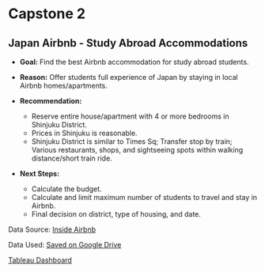 # Capstone 2
## Japan Airbnb - Study Abroad Accommodations

* **Goal:** Find the best Airbnb accommodation for study abroad students. 

* **Reason:** Offer students full experience of Japan by staying in local Airbnb homes/apartments.

* **Recommendation:**
    * Reserve entire house/apartment with 4 or more bedrooms in Shinjuku District.
    * Prices in Shinjuku is reasonable.
    * Shinjuku District is similar to Times Sq; Transfer stop by train; Various restaurants, shops, and sightseeing spots within walking distance/short train ride.

* **Next Steps:**
    * Calculate the budget.
    * Calculate and limit maximum number of students to travel and stay in Airbnb.
    * Final decision on district, type of housing, and date.

Data Source: [Inside Airbnb](http://insideairbnb.com/get-the-data.html)

Data Used: [Saved on Google Drive](https://bit.ly/2BYg5n0)

[Tableau Dashboard](https://public.tableau.com/views/DistrictsinTokyo/Dashboard1?:language=en&:display_count=y&publish=yes&:origin=viz_share_link)